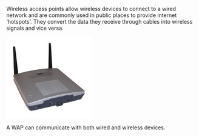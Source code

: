 Wireless access points allow wireless devices to connect to a wired network and are commonly used in public places to provide internet ‘hotspots’.
They convert the data they receive through cables into wireless signals and vice versa.

![](.guides/img/wap.png)

A WAP can communicate with both wired and wireless devices.
